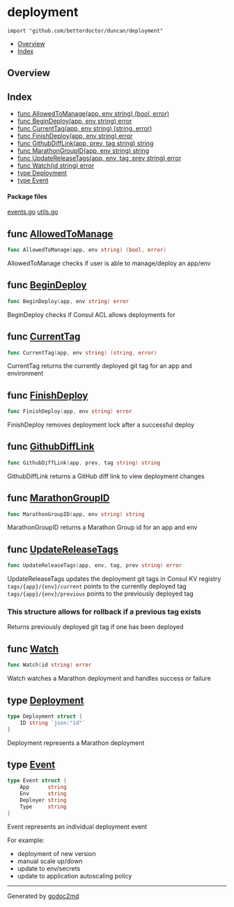 

# deployment
`import "github.com/betterdoctor/duncan/deployment"`

* [Overview](#pkg-overview)
* [Index](#pkg-index)

## <a name="pkg-overview">Overview</a>



## <a name="pkg-index">Index</a>
* [func AllowedToManage(app, env string) (bool, error)](#AllowedToManage)
* [func BeginDeploy(app, env string) error](#BeginDeploy)
* [func CurrentTag(app, env string) (string, error)](#CurrentTag)
* [func FinishDeploy(app, env string) error](#FinishDeploy)
* [func GithubDiffLink(app, prev, tag string) string](#GithubDiffLink)
* [func MarathonGroupID(app, env string) string](#MarathonGroupID)
* [func UpdateReleaseTags(app, env, tag, prev string) error](#UpdateReleaseTags)
* [func Watch(id string) error](#Watch)
* [type Deployment](#Deployment)
* [type Event](#Event)


#### <a name="pkg-files">Package files</a>
[events.go](/src/github.com/betterdoctor/duncan/deployment/events.go) [utils.go](/src/github.com/betterdoctor/duncan/deployment/utils.go) 





## <a name="AllowedToManage">func</a> [AllowedToManage](/src/target/utils.go?s=378:429#L15)
``` go
func AllowedToManage(app, env string) (bool, error)
```
AllowedToManage checks if user is able to manage/deploy
an app/env



## <a name="BeginDeploy">func</a> [BeginDeploy](/src/target/utils.go?s=1271:1310#L52)
``` go
func BeginDeploy(app, env string) error
```
BeginDeploy checks if Consul ACL allows deployments for



## <a name="CurrentTag">func</a> [CurrentTag](/src/target/utils.go?s=4974:5022#L199)
``` go
func CurrentTag(app, env string) (string, error)
```
CurrentTag returns the currently deployed git tag for an app and environment



## <a name="FinishDeploy">func</a> [FinishDeploy](/src/target/utils.go?s=2202:2242#L86)
``` go
func FinishDeploy(app, env string) error
```
FinishDeploy removes deployment lock after a successful deploy



## <a name="GithubDiffLink">func</a> [GithubDiffLink](/src/target/utils.go?s=5630:5679#L222)
``` go
func GithubDiffLink(app, prev, tag string) string
```
GithubDiffLink returns a GitHub diff link to view deployment changes



## <a name="MarathonGroupID">func</a> [MarathonGroupID](/src/target/utils.go?s=5456:5500#L217)
``` go
func MarathonGroupID(app, env string) string
```
MarathonGroupID returns a Marathon Group id for an app and env



## <a name="UpdateReleaseTags">func</a> [UpdateReleaseTags](/src/target/utils.go?s=4021:4077#L160)
``` go
func UpdateReleaseTags(app, env, tag, prev string) error
```
UpdateReleaseTags updates the deployment git tags in Consul KV registry
`tags/{app}/{env}/current` points to the currently deployed tag
`tags/{app}/{env}/previous` points to the previously deployed tag

### This structure allows for rollback if a previous tag exists
Returns previously deployed git tag if one has been deployed



## <a name="Watch">func</a> [Watch](/src/target/utils.go?s=2977:3004#L117)
``` go
func Watch(id string) error
```
Watch watches a Marathon deployment and handles success or failure




## <a name="Deployment">type</a> [Deployment](/src/target/utils.go?s=254:303#L9)
``` go
type Deployment struct {
    ID string `json:"id"`
}
```
Deployment represents a Marathon deployment










## <a name="Event">type</a> [Event](/src/target/events.go?s=220:309#L1)
``` go
type Event struct {
    App      string
    Env      string
    Deployer string
    Type     string
}
```
Event represents an individual deployment event

For example:
- deployment of new version
- manual scale up/down
- update to env/secrets
- update to application autoscaling policy














- - -
Generated by [godoc2md](http://godoc.org/github.com/davecheney/godoc2md)
